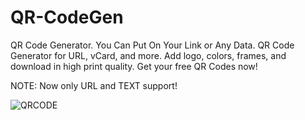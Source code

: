 # QR-CodeGen
QR Code Generator. You Can Put On Your Link or Any Data. QR Code Generator for URL, vCard, and more. Add logo, colors, frames, and download in high print quality. Get your free QR Codes now!

NOTE: Now only URL and TEXT support!

![QRCODE](https://user-images.githubusercontent.com/49250151/103653970-7b26f380-4f8f-11eb-9a2c-0c7652e6cf85.png)
